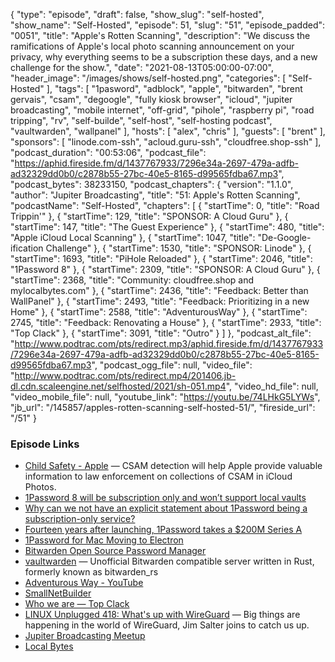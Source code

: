 {
  "type": "episode",
  "draft": false,
  "show_slug": "self-hosted",
  "show_name": "Self-Hosted",
  "episode": 51,
  "slug": "51",
  "episode_padded": "0051",
  "title": "Apple's Rotten Scanning",
  "description": "We discuss the ramifications of Apple's local photo scanning announcement on your privacy, why everything seems to be a subscription these days, and a new challenge for the show.",
  "date": "2021-08-13T05:00:00-07:00",
  "header_image": "/images/shows/self-hosted.png",
  "categories": [
    "Self-Hosted"
  ],
  "tags": [
    "1pasword",
    "adblock",
    "apple",
    "bitwarden",
    "brent gervais",
    "csam",
    "degoogle",
    "fully kiosk browser",
    "icloud",
    "jupiter broadcasting",
    "mobile internet",
    "off-grid",
    "pihole",
    "raspberry pi",
    "road tripping",
    "rv",
    "self-builde",
    "self-host",
    "self-hosting podcast",
    "vaultwarden",
    "wallpanel"
  ],
  "hosts": [
    "alex",
    "chris"
  ],
  "guests": [
    "brent"
  ],
  "sponsors": [
    "linode.com-ssh",
    "acloud.guru-ssh",
    "cloudfree.shop-ssh"
  ],
  "podcast_duration": "00:53:06",
  "podcast_file": "https://aphid.fireside.fm/d/1437767933/7296e34a-2697-479a-adfb-ad32329dd0b0/c2878b55-27bc-40e5-8165-d99565fdba67.mp3",
  "podcast_bytes": 38233150,
  "podcast_chapters": {
    "version": "1.1.0",
    "author": "Jupiter Broadcasting",
    "title": "51: Apple's Rotten Scanning",
    "podcastName": "Self-Hosted",
    "chapters": [
      {
        "startTime": 0,
        "title": "Road Trippin'"
      },
      {
        "startTime": 129,
        "title": "SPONSOR: A Cloud Guru"
      },
      {
        "startTime": 147,
        "title": "The Guest Experience"
      },
      {
        "startTime": 480,
        "title": "Apple iCloud Local Scanning"
      },
      {
        "startTime": 1047,
        "title": "De-Google-ification Challenge"
      },
      {
        "startTime": 1530,
        "title": "SPONSOR: Linode"
      },
      {
        "startTime": 1693,
        "title": "PiHole Reloaded"
      },
      {
        "startTime": 2046,
        "title": "1Password 8"
      },
      {
        "startTime": 2309,
        "title": "SPONSOR: A Cloud Guru"
      },
      {
        "startTime": 2368,
        "title": "Community: cloudfree.shop and mylocalbytes.com"
      },
      {
        "startTime": 2436,
        "title": "Feedback: Better than WallPanel"
      },
      {
        "startTime": 2493,
        "title": "Feedback: Prioritizing in a new Home"
      },
      {
        "startTime": 2588,
        "title": "AdventurousWay"
      },
      {
        "startTime": 2745,
        "title": "Feedback: Renovating a House"
      },
      {
        "startTime": 2933,
        "title": "Top Clack"
      },
      {
        "startTime": 3091,
        "title": "Outro"
      }
    ]
  },
  "podcast_alt_file": "http://www.podtrac.com/pts/redirect.mp3/aphid.fireside.fm/d/1437767933/7296e34a-2697-479a-adfb-ad32329dd0b0/c2878b55-27bc-40e5-8165-d99565fdba67.mp3",
  "podcast_ogg_file": null,
  "video_file": "http://www.podtrac.com/pts/redirect.mp4/201406.jb-dl.cdn.scaleengine.net/selfhosted/2021/sh-051.mp4",
  "video_hd_file": null,
  "video_mobile_file": null,
  "youtube_link": "https://youtu.be/74LHkG5LYWs",
  "jb_url": "/145857/apples-rotten-scanning-self-hosted-51/",
  "fireside_url": "/51"
}


### Episode Links

  * [Child Safety - Apple](https://www.apple.com/child-safety/ "Child Safety - Apple") — CSAM detection will help Apple provide valuable information to law enforcement on collections of CSAM in iCloud Photos.
  * [1Password 8 will be subscription only and won’t support local vaults](https://news.ycombinator.com/item?id=28145247 "1Password 8 will be subscription only and won’t support local vaults")
  * [Why can we not have an explicit statement about 1Password being a subscription-only service?](https://1password.community/discussion/comment/601917/#Comment_601917 "Why can we not have an explicit statement about 1Password being a subscription-only service?")
  * [Fourteen years after launching, 1Password takes a $200M Series A](https://techcrunch.com/2019/11/14/fourteen-years-after-launching-1password-takes-first-funding-a-200m-series-a/ "Fourteen years after launching, 1Password takes a $200M Series A")
  * [1Password for Mac Moving to Electron](https://news.ycombinator.com/item?id=28143563 "1Password for Mac Moving to Electron")
  * [Bitwarden Open Source Password Manager](https://bitwarden.com/ "Bitwarden Open Source Password Manager")
  * [vaultwarden](https://github.com/dani-garcia/vaultwarden "vaultwarden") — Unofficial Bitwarden compatible server written in Rust, formerly known as bitwarden_rs
  * [Adventurous Way - YouTube](https://www.youtube.com/c/AdventurousWay/videos "Adventurous Way - YouTube")
  * [SmallNetBuilder](https://www.smallnetbuilder.com/ "SmallNetBuilder")
  * [Who we are — Top Clack](https://topclack.com/who-we-are "Who we are — Top Clack")
  * [LINUX Unplugged 418: What's up with WireGuard](https://linuxunplugged.com/418 "LINUX Unplugged 418: What's up with WireGuard") — Big things are happening in the world of WireGuard, Jim Salter joins to catch us up.
  * [Jupiter Broadcasting Meetup](https://www.meetup.com/jupiterbroadcasting/ "Jupiter Broadcasting Meetup")
  * [Local Bytes](https://www.mylocalbytes.com/ "Local Bytes")


